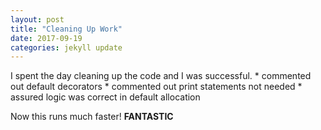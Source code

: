 ```yaml
---
layout: post
title: "Cleaning Up Work"
date: 2017-09-19
categories: jekyll update
---
```


I spent the day cleaning up the code and I was successful.
    * commented out default decorators
    * commented out print statements not needed
    * assured logic was correct in default allocation

Now this runs much faster! **FANTASTIC**
